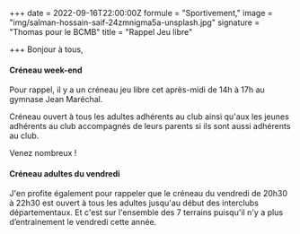 +++
date = 2022-09-16T22:00:00Z
formule = "Sportivement,"
image = "img/salman-hossain-saif-24zmnigma5a-unsplash.jpg"
signature = "Thomas pour le BCMB"
title = "Rappel Jeu libre"

+++
Bonjour à tous,

#### Créneau week-end

Pour rappel, il y a un créneau jeu libre cet après-midi de 14h à 17h au gymnase Jean Maréchal.

Créneau ouvert à tous les adultes adhérents au club ainsi qu'aux les jeunes adhérents au club accompagnés de leurs parents si ils sont aussi adhérents au club.

Venez nombreux !

#### Créneau adultes du vendredi

J'en profite également pour rappeler que le créneau du vendredi de 20h30 à 22h30 est ouvert à tous les adultes jusqu'au début des interclubs départementaux. Et c'est sur l'ensemble des 7 terrains puisqu'il n'y a plus d’entrainement le vendredi cette année.